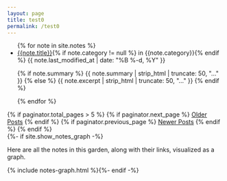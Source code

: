 ```yaml
---
layout: page
title: test0
permalink: /test0
---
```


<style>
  .wrapper {
    max-width: 46em;
  }
</style>


<ul class="archive">
{% for note in site.notes %}
  <li>
    <a href="{{ note.url }}{%- if site.use_html_extension -%}.html{%- endif -%}" class="internal-link">
    {{note.title}}</a>{% if note.category != null %} in {{note.category}}{% endif %} 
    <span>{{ note.last_modified_at | date: "%B %-d, %Y" }}</span>
    <p>
        {% if note.summary %}
          {{ note.summary | strip_html | truncate: 50, "..." }}
        {% else %}
          {{ note.excerpt | strip_html | truncate: 50, "..." }}
        {% endif %}
    </P>
  </li>
{% endfor %}
</ul>


<div class = "paginator">
    {% if paginator.total_pages > 5 %}
    {% if paginator.next_page %}
      <a class = "older paginate-button" href="{{ paginator.next_page_path | relative_url }}">Older Posts</a>
    {% endif %}
    {% if paginator.previous_page %}
    <a class = "newer paginate-button" href="{{ paginator.previous_page_path | relative_url }}">Newer Posts</a>
  {% endif %}
  {% endif %}
</div>

<section>
  {%- if site.show_notes_graph -%}<p>Here are all the notes in this garden, along with their links, visualized as a graph.</p>{% include notes-graph.html %}{%- endif -%}</section>
